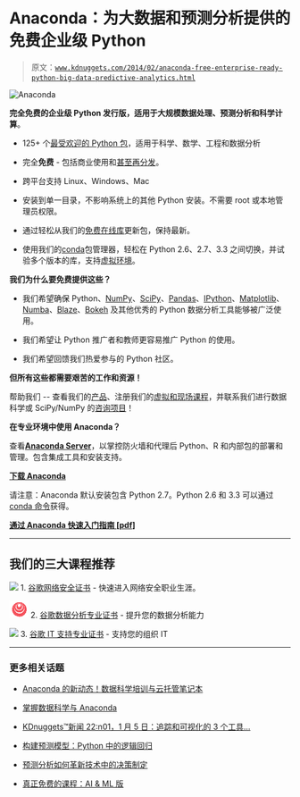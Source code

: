 # Anaconda：为大数据和预测分析提供的免费企业级 Python

> 原文：[`www.kdnuggets.com/2014/02/anaconda-free-enterprise-ready-python-big-data-predictive-analytics.html`](https://www.kdnuggets.com/2014/02/anaconda-free-enterprise-ready-python-big-data-predictive-analytics.html)

![Anaconda](https://store.continuum.io/cshop/anaconda/)

**完全免费的企业级 Python 发行版，适用于大规模数据处理、预测分析和科学计算**。

+   125+ 个[最受欢迎的 Python 包](http://docs.continuum.io/anaconda/pkgs.html)，适用于科学、数学、工程和数据分析

+   完全**免费** - 包括商业使用和[甚至再分发](http://docs.continuum.io/anaconda/eula.html)。

+   跨平台支持 Linux、Windows、Mac

+   安装到单一目录，不影响系统上的其他 Python 安装。不需要 root 或本地管理员权限。

+   通过轻松从我们的[免费在线库](http://repo.continuum.io/pkgs/index.html)更新包，保持最新。

+   使用我们的[conda](http://www.continuum.io/blog/conda)包管理器，轻松在 Python 2.6、2.7、3.3 之间切换，并试验多个版本的库，支持[虚拟环境](http://www.continuum.io/blog/conda)。

**我们为什么要免费提供这些？**

+   我们希望确保 Python、[NumPy](http://www.numpy.org/)、[SciPy](http://www.scipy.org/)、[Pandas](http://pandas.pydata.org/)、[IPython](http://ipython.org/)、[Matplotlib](http://matplotlib.org/)、[Numba](http://numba.pydata.org/)、[Blaze](http://blaze.pydata.org/)、[Bokeh](http://bokeh.pydata.org/) 及其他优秀的 Python 数据分析工具能够被广泛使用。

+   我们希望让 Python 推广者和教师更容易推广 Python 的使用。

+   我们希望回馈我们热爱参与的 Python 社区。

**但所有这些都需要艰苦的工作和资源！**

帮助我们 -- 查看我们的[产品](https://store.continuum.io/cshop/products/)、注册我们的[虚拟和现场课程](https://store.continuum.io/cshop/training/)，并联系我们进行数据科学或 SciPy/NumPy 的[咨询项目](http://continuum.io/consulting.html)！

**在专业环境中使用 Anaconda？**

查看[**Anaconda Server**](http://continuum.io/anaconda-server.html)，以掌控防火墙和代理后 Python、R 和内部包的部署和管理。包含集成工具和安装支持。

[**下载 Anaconda**](https://store.continuum.io/cshop/anaconda/)

请注意：Anaconda 默认安装包含 Python 2.7。Python 2.6 和 3.3 可以通过[conda 命令](http://continuum.io/blog/anaconda-python-3)获得。

[**通过 Anaconda 快速入门指南 [pdf]**](https://store.continuum.io/static/img/Anaconda-Quickstart.pdf)

* * *

## 我们的三大课程推荐

![](img/0244c01ba9267c002ef39d4907e0b8fb.png) 1\. [谷歌网络安全证书](https://www.kdnuggets.com/google-cybersecurity) - 快速进入网络安全职业生涯。

![](img/e225c49c3c91745821c8c0368bf04711.png) 2\. [谷歌数据分析专业证书](https://www.kdnuggets.com/google-data-analytics) - 提升您的数据分析能力

![](img/0244c01ba9267c002ef39d4907e0b8fb.png) 3\. [谷歌 IT 支持专业证书](https://www.kdnuggets.com/google-itsupport) - 支持您的组织 IT

* * *

### 更多相关话题

+   [Anaconda 的新动态！数据科学培训与云托管笔记本](https://www.kdnuggets.com/2022/11/anaconda-new-anaconda-data-science-training-cloud-hosted-notebooks.html)

+   [掌握数据科学与 Anaconda](https://www.kdnuggets.com/2023/01/anaconda-master-data-science-anaconda.html)

+   [KDnuggets™新闻 22:n01，1 月 5 日：追踪和可视化的 3 个工具…](https://www.kdnuggets.com/2022/n01.html)

+   [构建预测模型：Python 中的逻辑回归](https://www.kdnuggets.com/building-predictive-models-logistic-regression-in-python)

+   [预测分析如何革新技术中的决策制定](https://www.kdnuggets.com/how-predictive-analytics-is-revolutionizing-decisionmaking-in-tech)

+   [真正免费的课程：AI & ML 版](https://www.kdnuggets.com/free-courses-that-are-actually-free-ai-ml-edition)
